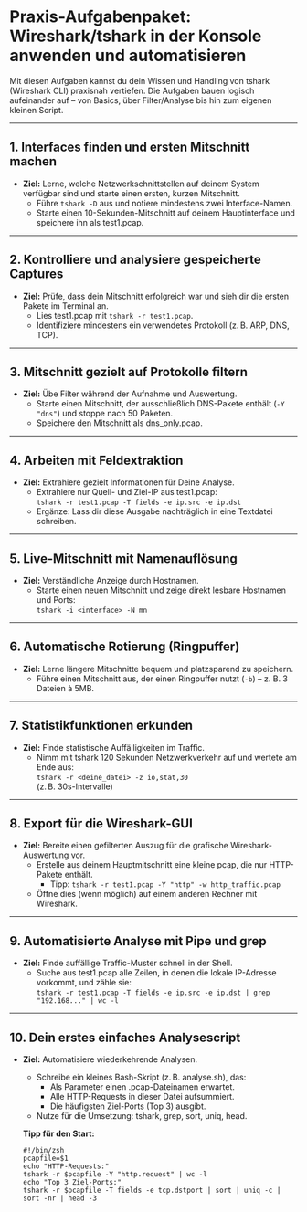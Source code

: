# Praxis-Aufgabenpaket: Wireshark/tshark in der Konsole anwenden und automatisieren

Mit diesen Aufgaben kannst du dein Wissen und Handling von tshark (Wireshark CLI) praxisnah vertiefen. Die Aufgaben bauen logisch aufeinander auf – von Basics, über Filter/Analyse bis hin zum eigenen kleinen Script.

---

## 1. Interfaces finden und ersten Mitschnitt machen

- **Ziel:** Lerne, welche Netzwerkschnittstellen auf deinem System verfügbar sind und starte einen ersten, kurzen Mitschnitt.
  - Führe `tshark -D` aus und notiere mindestens zwei Interface-Namen.
  - Starte einen 10-Sekunden-Mitschnitt auf deinem Hauptinterface und speichere ihn als test1.pcap.

---

## 2. Kontrolliere und analysiere gespeicherte Captures

- **Ziel:** Prüfe, dass dein Mitschnitt erfolgreich war und sieh dir die ersten Pakete im Terminal an.
  - Lies test1.pcap mit `tshark -r test1.pcap`.
  - Identifiziere mindestens ein verwendetes Protokoll (z. B. ARP, DNS, TCP).

---

## 3. Mitschnitt gezielt auf Protokolle filtern

- **Ziel:** Übe Filter während der Aufnahme und Auswertung.
  - Starte einen Mitschnitt, der ausschließlich DNS-Pakete enthält (`-Y "dns"`) und stoppe nach 50 Paketen.
  - Speichere den Mitschnitt als dns_only.pcap.

---

## 4. Arbeiten mit Feldextraktion

- **Ziel:** Extrahiere gezielt Informationen für Deine Analyse.
  - Extrahiere nur Quell- und Ziel-IP aus test1.pcap:  
    `tshark -r test1.pcap -T fields -e ip.src -e ip.dst`
  - Ergänze: Lass dir diese Ausgabe nachträglich in eine Textdatei schreiben.

---

## 5. Live-Mitschnitt mit Namenauflösung

- **Ziel:** Verständliche Anzeige durch Hostnamen.
  - Starte einen neuen Mitschnitt und zeige direkt lesbare Hostnamen und Ports:  
    `tshark -i <interface> -N mn`

---

## 6. Automatische Rotierung (Ringpuffer)

- **Ziel:** Lerne längere Mitschnitte bequem und platzsparend zu speichern.
  - Führe einen Mitschnitt aus, der einen Ringpuffer nutzt (`-b`) – z. B. 3 Dateien à 5MB.

---

## 7. Statistikfunktionen erkunden

- **Ziel:** Finde statistische Auffälligkeiten im Traffic.
  - Nimm mit tshark 120 Sekunden Netzwerkverkehr auf und wertete am Ende aus:  
    `tshark -r <deine_datei> -z io,stat,30`  
    (z. B. 30s-Intervalle)

---

## 8. Export für die Wireshark-GUI

- **Ziel:** Bereite einen gefilterten Auszug für die grafische Wireshark-Auswertung vor.
  - Erstelle aus deinem Hauptmitschnitt eine kleine pcap, die nur HTTP-Pakete enthält.
    - Tipp: `tshark -r test1.pcap -Y "http" -w http_traffic.pcap`
  - Öffne dies (wenn möglich) auf einem anderen Rechner mit Wireshark.

---

## 9. Automatisierte Analyse mit Pipe und grep

- **Ziel:** Finde auffällige Traffic-Muster schnell in der Shell.
  - Suche aus test1.pcap alle Zeilen, in denen die lokale IP-Adresse vorkommt, und zähle sie:  
    `tshark -r test1.pcap -T fields -e ip.src -e ip.dst | grep "192.168..." | wc -l`

---

## 10. Dein erstes einfaches Analysescript

- **Ziel:** Automatisiere wiederkehrende Analysen.
  - Schreibe ein kleines Bash-Skript (z. B. analyse.sh), das:
    - Als Parameter einen .pcap-Dateinamen erwartet.
    - Alle HTTP-Requests in dieser Datei aufsummiert.
    - Die häufigsten Ziel-Ports (Top 3) ausgibt.
  - Nutze für die Umsetzung: tshark, grep, sort, uniq, head.

  **Tipp für den Start:**
  ```
  #!/bin/zsh
  pcapfile=$1
  echo "HTTP-Requests:"
  tshark -r $pcapfile -Y "http.request" | wc -l
  echo "Top 3 Ziel-Ports:"
  tshark -r $pcapfile -T fields -e tcp.dstport | sort | uniq -c | sort -nr | head -3
  ```
```

